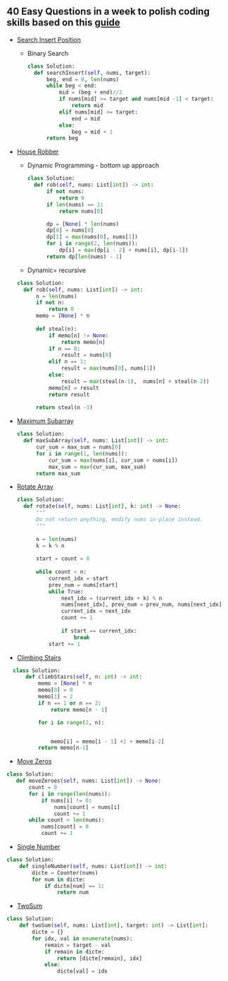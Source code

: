 ## 40 Easy Questions in a week to polish coding skills based on this [guide](https://learntocodetogether.com/top-150-leetcodes-best-practice-problems/)


- [Search Insert Position](https://leetcode.com/problems/search-insert-position/submissions/)
  - Binary Search
    ```python
    class Solution:
      def searchInsert(self, nums, target):
          beg, end = 0, len(nums)
          while beg < end:
              mid = (beg + end)//2
              if nums[mid] >= target and nums[mid -1] < target:
                  return mid
              elif nums[mid] >= target:
                  end = mid
              else:
                  beg = mid + 1
          return beg
      ```

- [House Robber](https://leetcode.com/problems/house-robber/)
  - Dynamic Programming - bottom up approach
    ```python
    class Solution:
      def rob(self, nums: List[int]) -> int:
          if not nums:
              return 0
          if len(nums) == 1:
              return nums[0]

          dp = [None] * len(nums)
          dp[0] = nums[0]
          dp[1] = max(nums[0], nums[1])
          for i in range(2, len(nums)):
              dp[i] = max(dp[i - 2] + nums[i], dp[i-1])
          return dp[len(nums) - 1]
      ```
      
  - Dynamic= recursive
  
  ```python
  class Solution:
    def rob(self, nums: List[int]) -> int:  
        n = len(nums)
        if not n:
            return 0
        memo = [None] * n
        
        def steal(n):
            if memo[n] != None:
                return memo[n]
            if n == 0:
                result = nums[0]
            elif n == 1:
                result = max(nums[0], nums[1])
            else:
                result = max(steal(n-1),  nums[n] + steal(n-2))
            memo[n] = result
            return result
        
        return steal(n -1)
    ```
    
    
- [Maximum Subarray](https://leetcode.com/problems/maximum-subarray/submissions/)
  ```python
  class Solution:
    def maxSubArray(self, nums: List[int]) -> int:
        cur_sum = max_sum = nums[0]
        for i in range(1, len(nums)):
            cur_sum = max(nums[i], cur_sum + nums[i])
            max_sum = max(cur_sum, max_sum)
        return max_sum
   ```
   
   
- [Rotate Array](https://leetcode.com/problems/rotate-array/submissions/)
  ```python
  class Solution:
    def rotate(self, nums: List[int], k: int) -> None:
        """
        Do not return anything, modify nums in-place instead.
        """
        
        n = len(nums)
        k = k % n
        
        start = count = 0
        
        while count < n:
            current_idx = start
            prev_num = nums[start]
            while True:
                next_idx = (current_idx + k) % n
                nums[next_idx], prev_num = prev_num, nums[next_idx]
                current_idx = next_idx
                count += 1
                
                if start == current_idx:
                    break
            start += 1
     ```

- [Climbing Stairs](https://leetcode.com/problems/climbing-stairs/)
```python
  class Solution:
      def climbStairs(self, n: int) -> int:
          memo = [None] * n
          memo[0] = 0
          memo[1] = 2
          if n == 1 or n == 2:
              return memo[n - 1]

          for i in range(2, n):


              memo[i] = memo[i - 1] +2 + memo[i-2] 
          return memo[n-1]
 ```
 
 - [Move Zeros](https://leetcode.com/problems/move-zeroes/submissions/)
 ```python
 class Solution:
    def moveZeroes(self, nums: List[int]) -> None:
        count = 0
        for i in range(len(nums)):
            if nums[i] != 0:
                nums[count] = nums[i]
                count += 1
        while count < len(nums):
            nums[count] = 0
            count += 1
  ```
  
  
  - [Single Number](https://leetcode.com/problems/single-number/)

```python
class Solution:
    def singleNumber(self, nums: List[int]) -> int:
        dicte = Counter(nums)
        for num in dicte:
            if dicte[num] == 1:
                return num
```

- [TwoSum](https://leetcode.com/problems/two-sum/submissions/)
```python
class Solution:
    def twoSum(self, nums: List[int], target: int) -> List[int]:
        dicte = {}
        for idx, val in enumerate(nums):
            remain = target - val
            if remain in dicte:
                return [dicte[remain], idx]
            else:
                dicte[val] = idx
```
